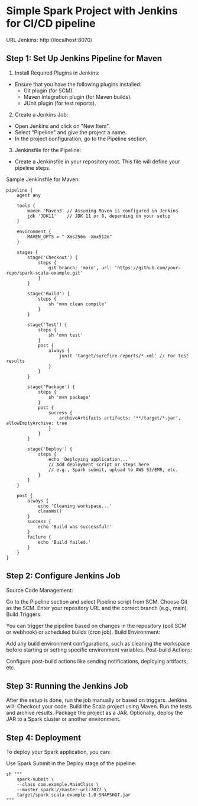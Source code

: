# Simple Spark Project with Jenkins for CI/CD pipeline

URL Jenkins: http://localhost:8070/

## Step 1: Set Up Jenkins Pipeline for Maven

1. Install Required Plugins in Jenkins:
  - Ensure that you have the following plugins installed:
    - Git plugin (for SCM).
    - Maven Integration plugin (for Maven builds).
    - JUnit plugin (for test reports).
2. Create a Jenkins Job:
  - Open Jenkins and click on "New Item".
  - Select "Pipeline" and give the project a name.
  - In the project configuration, go to the Pipeline section.
3. Jenkinsfile for the Pipeline:
  - Create a Jenkinsfile in your repository root. This file will define your pipeline steps.

Sample Jenkinsfile for Maven:

```shell
pipeline {
    agent any

    tools {
        maven 'Maven3' // Assuming Maven is configured in Jenkins
        jdk 'JDK11'    // JDK 11 or 8, depending on your setup
    }

    environment {
        MAVEN_OPTS = "-Xms256m -Xmx512m"
    }

    stages {
        stage('Checkout') {
            steps {
                git branch: 'main', url: 'https://github.com/your-repo/spark-scala-example.git'
            }
        }

        stage('Build') {
            steps {
                sh 'mvn clean compile'
            }
        }

        stage('Test') {
            steps {
                sh 'mvn test'
            }
            post {
                always {
                    junit 'target/surefire-reports/*.xml' // For test results
                }
            }
        }

        stage('Package') {
            steps {
                sh 'mvn package'
            }
            post {
                success {
                    archiveArtifacts artifacts: '**/target/*.jar', allowEmptyArchive: true
                }
            }
        }

        stage('Deploy') {
            steps {
                echo 'Deploying application...'
                // Add deployment script or steps here
                // e.g., Spark submit, upload to AWS S3/EMR, etc.
            }
        }
    }

    post {
        always {
            echo 'Cleaning workspace...'
            cleanWs()
        }
        success {
            echo 'Build was successful!'
        }
        failure {
            echo 'Build failed.'
        }
    }
}
```

## Step 2: Configure Jenkins Job
Source Code Management:

Go to the Pipeline section and select Pipeline script from SCM.
Choose Git as the SCM.
Enter your repository URL and the correct branch (e.g., main).
Build Triggers:

You can trigger the pipeline based on changes in the repository (poll SCM or webhook) or scheduled builds (cron job).
Build Environment:

Add any build environment configurations, such as cleaning the workspace before starting or setting specific environment variables.
Post-build Actions:

Configure post-build actions like sending notifications, deploying artifacts, etc.


## Step 3: Running the Jenkins Job
After the setup is done, run the job manually or based on triggers.
Jenkins will:
Checkout your code.
Build the Scala project using Maven.
Run the tests and archive results.
Package the project as a JAR.
Optionally, deploy the JAR to a Spark cluster or another environment.


## Step 4: Deployment
To deploy your Spark application, you can:

Use Spark Submit in the Deploy stage of the pipeline:

```shell
sh """
    spark-submit \
    --class com.example.MainClass \
    --master spark://master-url:7077 \
    target/spark-scala-example-1.0-SNAPSHOT.jar
"""
```
